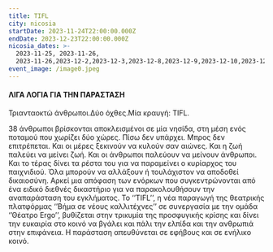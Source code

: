 ```yaml
---
title: TIFL
city: nicosia
startDate: 2023-11-24T22:00:00.000Z
endDate: 2023-12-23T22:00:00.000Z
nicosia_dates: >-
  2023-11-25, 2023-11-26,
  2023-11-26,2023-12-2,2023-12-3,2023-12-8,2023-12-9,2023-12-10,2023-12-17,2023-12-23,2023-12-24
event_image: /image0.jpeg
---
```


#### ΛΙΓΑ ΛΟΓΙΑ ΓΙΑ ΤΗΝ ΠΑΡΑΣΤΑΣΗ

Τριανταοκτώ άνθρωποι.Δύο όχθες.Μία κραυγή: TIFL.


38 άνθρωποι βρίσκονται αποκλεισμένοι σε μία νησίδα, στη μέση ενός ποταμού που χωρίζει δύο χώρες. Πίσω δεν υπάρχει. Μπρος δεν επιτρέπεται. Και οι μέρες ξεκινούν να κυλούν σαν αιώνες. Και η ζωή παλεύει να μείνει ζωή. Και οι άνθρωποι παλεύουν να μείνουν άνθρωποι. Και το τέρας δίνει τα ρέστα του για να παραμείνει ο κυρίαρχος του παιχνιδιού. Όλα μπορούν να αλλάξουν ή τουλάχιστον να αποδοθεί δικαιοσύνη. Αρκεί μια απόφαση των ενόρκων που συγκεντρώνονται από ένα ειδικό διεθνές δικαστήριο για να παρακολουθήσουν την αναπαράσταση του εγκλήματος. Το ‘’TIFL’’, η νέα παραγωγή της θεατρικής πλατφόρμας ‘’Βήμα σε νέους καλλιτέχνες’’ σε συνεργασία με την ομάδα ‘’Θέατρο Ergo’’, βυθίζεται στην τρικυμία της προσφυγικής κρίσης και δίνει την ευκαιρία στο κοινό να βγάλει και πάλι την ελπίδα και την ανθρωπιά στην επιφάνεια. Η παράσταση απευθύνεται σε εφήβους και σε ενήλικο κοινό.
